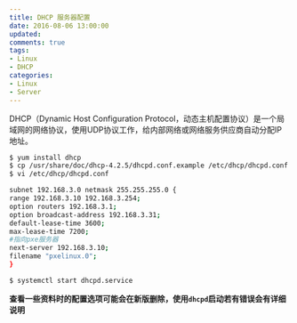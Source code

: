 ```yaml
---
title: DHCP 服务器配置
date: 2016-08-06 13:00:00
updated:
comments: true
tags:
- Linux
- DHCP
categories:
- Linux
- Server
---
```


DHCP（Dynamic Host Configuration Protocol，动态主机配置协议）是一个局域网的网络协议，使用UDP协议工作，给内部网络或网络服务供应商自动分配IP地址。

<!--more-->

```bash
$ yum install dhcp
$ cp /usr/share/doc/dhcp-4.2.5/dhcpd.conf.example /etc/dhcp/dhcpd.conf
$ vi /etc/dhcp/dhcpd.conf

subnet 192.168.3.0 netmask 255.255.255.0 {
range 192.168.3.10 192.168.3.254;
option routers 192.168.3.1;
option broadcast-address 192.168.3.31;
default-lease-time 3600;
max-lease-time 7200;
#指向pxe服务器
next-server 192.168.3.10;
filename "pxelinux.0";
}

$ systemctl start dhcpd.service
```

**查看一些资料时的配置选项可能会在新版删除，使用`dhcpd`启动若有错误会有详细说明**

